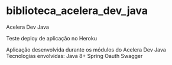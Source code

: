 # biblioteca_acelera_dev_java
Acelera Dev Java

Teste deploy de aplicação no Heroku

Aplicação desenvolvida durante os módulos do Acelera Dev Java
Tecnologias envolvidas:
Java 8+
Spring 
Oauth
Swagger
